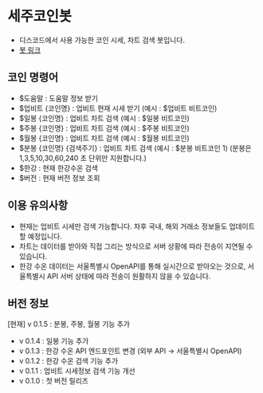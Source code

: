 # 세주코인봇
- 디스코드에서 사용 가능한 코인 시세, 차트 검색 봇입니다.
- [봇 링크](https://discord.com/oauth2/authorize?client_id=819819757246087218&scope=bot)

## 코인 명령어
- $도움말 : 도움말 정보 받기
- $업비트 {코인명} : 업비트 현재 시세 받기 (예시 : $업비트 비트코인)
- $일봉 {코인명} : 업비트 차트 검색 (예시 : $일봉 비트코인)
- $주봉 {코인명} : 업비트 차트 검색 (예시 : $주봉 비트코인)
- $월봉 {코인명} : 업비트 차트 검색 (예시 : $월봉 비트코인)
- $분봉 {코인명} {검색주기} : 업비트 차트 검색 (예시 : $분봉 비트코인 1) (분봉은 1,3,5,10,30,60,240 초 단위만 지원합니다.)
- $한강 : 현재 한강수온 검색
- $버전 : 현재 버전 정보 조회

## 이용 유의사항
- 현재는 업비트 시세만 검색 가능합니다. 차후 국내, 해외 거래소 정보들도 업데이트할 예정입니다.
- 차트는 데이터를 받아와 직접 그리는 방식으로 서버 상황에 따라 전송이 지연될 수 있습니다.
- 한강 수온 데이터는 서울특별시 OpenAPI를 통해 실시간으로 받아오는 것으로, 서울특별시 API 서버 상태에 따라 전송이 원활하지 않을 수 있습니다.

## 버전 정보
[현재] v 0.1.5 : 분봉, 주봉, 월봉 기능 추가

- v 0.1.4 : 일봉 기능 추가
- v 0.1.3 : 한강 수온 API 엔드포인트 변경 (외부 API -> 서울특별시 OpenAPI)
- v 0.1.2 : 한강 수온 검색 기능 추가
- v 0.1.1 : 업비트 시세정보 검색 기능 개선
- v 0.1.0 : 첫 버전 릴리즈
